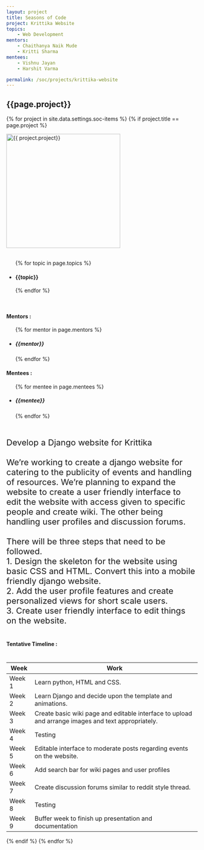 ```yaml
---
layout: project
title: Seasons of Code
project: Krittika Website
topics:
    - Web Development
mentors:
    - Chaithanya Naik Mude 
    - Kritti Sharma   
mentees:
    - Vishnu Jayan
    - Harshit Varma

permalink: /soc/projects/krittika-website
---
```


<h2 class="display1 m-3 p-3 text-center">{{page.project}}</h2>

{% for project in site.data.settings.soc-items %}
{% if project.title == page.project %}
<div>
    <img src="{{ site.baseurl }}/{{ project.image }}"  width = "300" height="300" alt="{{ project.project}}" class="border rounded img-soc">
</div>
<div>
    <br>
    <ul>
        {% for topic in page.topics %}
        <li><h4 class="text-primary text-center">{{topic}}</h4></li>
        {% endfor %}
    </ul>
    <br>
    <h4 class="display3  ">Mentors :</h4> 
    <ul>
        {% for mentor in page.mentors %}
        <li><h5 class=" ">{{mentor}}</h5></li>
        {% endfor %}
    </ul>
    <h4 class="display3  ">Mentees :</h4> 
    <ul>
        {% for mentee in page.mentees %}
        <li><h5 class="">{{mentee}}</h5></li>
        {% endfor %}
    </ul>
</div>
<div>
    <p class="display3" style = "font-size:22px;" >
        <br>
        Develop a Django website for Krittika
        <br><br>
        We’re working to create a django website for catering to the publicity of events and handling of resources. We’re planning to expand the website to create a user friendly interface to edit the website with access given to specific people and create wiki. The other being handling user profiles and discussion forums.
        <br><br>
        There will be three steps that need to be followed.
        <br>
        1. Design the skeleton for the website using basic CSS and HTML. Convert this into a mobile friendly django website.
        <br>
        2. Add the user profile features and create personalized views for short scale users.
        <br>
        3. Create user friendly interface to edit things on the website.
    </p>
</div>
<div>
    <h4 class="display3" style="margin:40px 0px 40px 0px;">Tentative Timeline :</h4>
    <table class="table table-striped">
    <thead>
        <tr>
        <th>Week</th>
        <th>Work</th>
        </tr>
    </thead>
    <tbody>
        <tr>
        <td  >Week 1</td>
      <td>Learn python, HTML and CSS.</td>
    </tr>
    <tr>
      <td>Week 2</td>
      <td>Learn Django and decide upon the template and animations.</td>
    </tr>
    <tr>
      <td>Week 3</td>
      <td>Create basic wiki page and editable interface to upload and arrange images and text appropriately.</td>
    </tr>
    <tr>
      <td>Week 4</td>
      <td>Testing</td>
    </tr>
    <tr>
      <td>Week 5</td>
      <td>Editable interface to moderate posts regarding events on the website.</td>
    </tr>
    <tr>
      <td>Week 6</td>
      <td>Add search bar for wiki pages and user profiles</td>
    </tr>
    <tr>
      <td>Week 7</td>
      <td>Create discussion forums similar to reddit style thread.</td>
    </tr>
    <tr>
      <td>Week 8</td>
      <td>Testing</td>
    </tr>
    <tr>
      <td>Week 9</td>
      <td>Buffer week to finish up presentation and documentation</td>
    </tr>
    </tbody>
    </table>
</div>
{% endif %}
{% endfor %}
